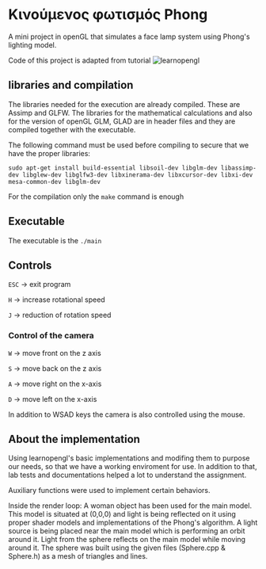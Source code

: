 # Κινούμενος φωτισμός Phong
A mini project in openGL that simulates a face lamp system using Phong's lighting model.


Code of this project is adapted from tutorial ![learnopengl](https://learnopengl.com/)


## libraries and compilation 

The libraries needed for the execution are already compiled. These are Assimp and GLFW.
The libraries for the mathematical calculations and also for the version of openGL GLM, GLAD are in header files and they are compiled together with the executable.

The following command must be used before compiling to secure that we have the proper libraries:

`sudo apt-get install build-essential libsoil-dev libglm-dev libassimp-dev libglew-dev libglfw3-dev libxinerama-dev libxcursor-dev libxi-dev mesa-common-dev libglm-dev`

For the compilation only the `make` command is enough


## Executable

The executable is the `./main`


## Controls 

`ESC` -> exit program

`H` -> increase rotational speed

`J` -> reduction of rotation speed


### Control of the camera

`W` -> move front on the z axis

`S` -> move back on the z axis

`A` -> move right on the x-axis

`D` -> move left on the x-axis

In addition to WSAD keys the camera is also controlled using the mouse. 


## About the implementation

Using learnopengl's basic implementations and modifing them to purpose our needs, so that we have a working enviroment for use. In addition to that, lab tests and documentations helped a lot to understand the assignment.

Auxiliary functions were used to implement certain behaviors.

Inside the render loop:
A woman object has been used for the main model.
This model is situated at (0,0,0) and light is being reflected on it using proper shader models and implementations of the Phong's algorithm. 
A light source is being placed near the main model which is performing an orbit around it. Light from the sphere reflects on the main model while moving around it.
The sphere was built using the given files (Sphere.cpp & Sphere.h) as a mesh of triangles and lines.
